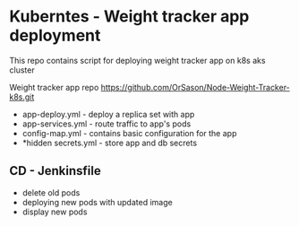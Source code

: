 # Kuberntes - Weight tracker app deployment

 This repo contains script for deploying weight tracker app on k8s aks cluster 
 
 Weight tracker app repo 
    https://github.com/OrSason/Node-Weight-Tracker-k8s.git
 
 
 
 - app-deploy.yml - deploy a replica set with app
 - app-services.yml - route traffic to app's pods
 - config-map.yml - contains basic configuration for the app
 - *hidden secrets.yml  - store app and db secrets
 

## CD - Jenkinsfile
 - delete old pods
 - deploying new pods with updated image
 - display new pods


